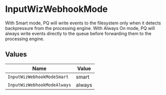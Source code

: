 # InputWizWebhookMode

With Smart mode, PQ will write events to the filesystem only when it detects backpressure from the processing engine. With Always On mode, PQ will always write events directly to the queue before forwarding them to the processing engine.


## Values

| Name                        | Value                       |
| --------------------------- | --------------------------- |
| `InputWizWebhookModeSmart`  | smart                       |
| `InputWizWebhookModeAlways` | always                      |